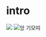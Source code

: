 # intro
![](https://search.pstatic.net/common?type=o&size=120x150&quality=95&direct=true&src=http%3A%2F%2Fsstatic.naver.net%2Fpeople%2F144%2F201705251450413071.png)
![](https://www.youtube.com/watch?v=tnVJVwW86gY "앙 기모띠")
